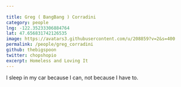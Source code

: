 ```yaml
---
 
title: Greg ( BangBang ) Corradini
category: people
lng: -122.35233306884764
lat: 47.656831742126535
image: https://avatars3.githubusercontent.com/u/208859?v=2&s=400
permalink: /people/greg_corradini
github: thebigspoon
twitter: chopshopio
excerpt: Homeless and Loving It
---
```


I sleep in my car because I can, not because I have to.

